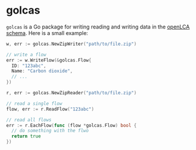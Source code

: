 # golcas

`golcas` is a Go package for writing reading and writing data in the [openLCA schema](http://greendelta.github.io/olca-schema/). Here is a small example:

```go
w, err := golcas.NewZipWriter("path/to/file.zip")

// write a flow
err := w.WriteFlow(&golcas.Flow{
  ID: "123abc",
  Name: "Carbon dioxide",
  // ...
})

r, err := golcas.NewZipReader("path/to/file.zip")

// read a single flow
flow, err := r.ReadFlow("123abc")

// read all flows
err := r.EachFlow(func (flow *golcas.Flow) bool {
  // do something with the flwo
  return true
})
```
